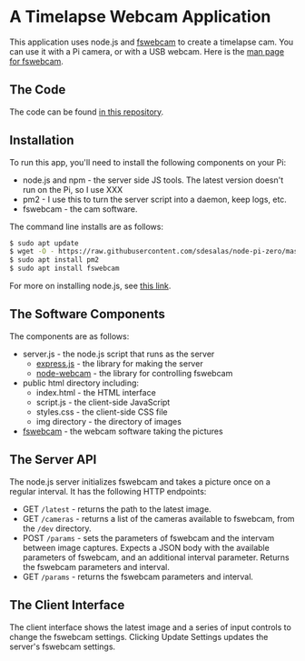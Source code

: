 # A Timelapse Webcam Application

This application uses node.js and [fswebcam](https://www.raspberrypi.org/documentation/usage/webcams/) to create a timelapse cam. You can use it with a Pi camera, or with a USB webcam. Here is the [man page for fswebcam](https://manpages.ubuntu.com/manpages/bionic/man1/fswebcam.1.html). 

## The Code
The code can be found [in this repository](https://github.com/tigoe/PiRecipes/tree/master/timelapse-webcam).

## Installation
To run this app, you'll need to install the following components on your Pi:
* node.js and npm - the server side JS tools. The latest version doesn't run on the Pi, so I use XXX
* pm2 - I use this to turn the server script into a daemon, keep logs, etc. 
* fswebcam - the cam software. 

The command line installs are as follows:

````sh
$ sudo apt update
$ wget -O - https://raw.githubusercontent.com/sdesalas/node-pi-zero/master/install-node-v11.5.0.sh | bash
$ sudo apt install pm2
$ sudo apt install fswebcam
````
For more on installing node.js, see [this link](https://itp.nyu.edu/networks/setting-up-a-raspberry-pi/#Upgrading_nodejs).

## The Software Components
The components are as follows:

* server.js - the node.js script that runs as the server
  * [express.js](https://expressjs.com/) - the library for making the server
  * [node-webcam](https://www.npmjs.com/package/node-webcam) - the library for controlling fswebcam
* public html directory including:
  * index.html - the HTML interface
  * script.js - the client-side JavaScript
  * styles.css - the client-side CSS file
  * img directory - the directory of images
* [fswebcam](https://www.raspberrypi.org/documentation/usage/webcams/) - the webcam software taking the pictures

## The Server API
The node.js server initializes fswebcam and takes a picture once on a regular interval. It has the following HTTP endpoints:

* GET `/latest` - returns the path to the latest image. 
* GET `/cameras` - returns a list of the cameras available to fswebcam, from the `/dev` directory. 
* POST `/params` - sets the parameters of fswebcam and the intervam between image captures. Expects a JSON body with the available parameters of fswebcam, and an additional interval parameter. Returns the fswebcam parameters and interval.
* GET `/params` - returns the fswebcam parameters and interval. 

## The Client Interface

The client interface shows the latest image and a series of input controls to change the fswebcam settings. Clicking Update Settings updates the server's fswebcam settings. 
